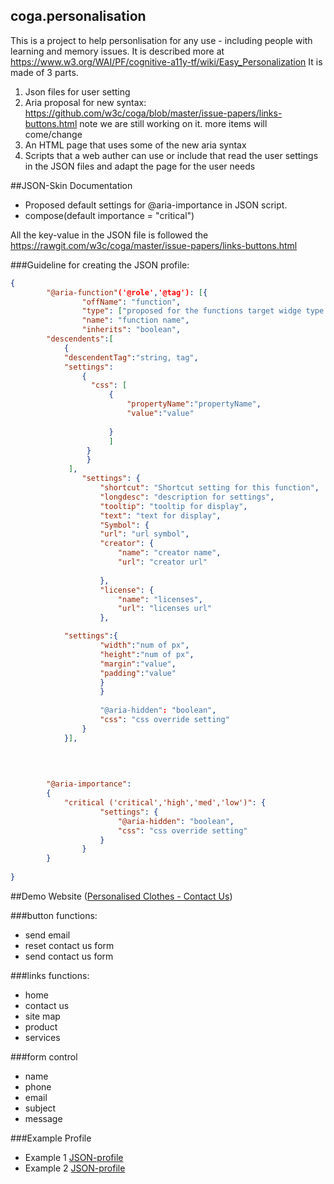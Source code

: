 ## coga.personalisation
This is a project to help personlisation for any use - including people with learning and memory issues. It is described more at
https://www.w3.org/WAI/PF/cognitive-a11y-tf/wiki/Easy_Personalization
It is made of 3 parts.
1. Json files for user setting
2. Aria proposal for new syntax: https://github.com/w3c/coga/blob/master/issue-papers/links-buttons.html
note we are still working on it. more items will come/change
3. An HTML page that uses some of the new aria syntax
4. Scripts that a web auther can use or include that read the user settings in the JSON files and adapt the page for  the user needs 

##JSON-Skin Documentation

* Proposed default settings for @aria-importance in JSON script. 
* compose(default importance = "critical")

All the key-value in the JSON file is followed the https://rawgit.com/w3c/coga/master/issue-papers/links-buttons.html

###Guideline for creating the JSON profile:

```json
{
        "@aria-function"('@role','@tag'): [{
                "offName": "function",
                "type": ["proposed for the functions target widge type."],   
                "name": "function name",
                "inherits": "boolean",
		"descendents":[
			{ 
			"descendentTag":"string, tag",
			"settings":
				{
				  "css": [
					  {
						  "propertyName":"propertyName",
						  "value":"value"
					  
					  }
					  ]
				 }
				 }
			 ], 
                "settings": { 
                    "shortcut": "Shortcut setting for this function",
                    "longdesc": "description for settings",
                    "tooltip": "tooltip for display",
                    "text": "text for display",
                    "Symbol": {
                    "url": "url symbol",
                    "creator": {
                        "name": "creator name",
                        "url": "creator url"
                        
                    },
                    "license": {
                        "name": "licenses",
                        "url": "licenses url"
                    },

			"settings":{
					"width":"num of px",
					"height":"num of px",
					"margin":"value",
					"padding":"value"
					}
                    }
               
                    "@aria-hidden": "boolean",
                    "css": "css override setting"
                }
            }],
            

	
	
        "@aria-importance": 
        {
            "critical ('critical','high','med','low')": { 
                    "settings": {
                        "@aria-hidden": "boolean",
                        "css": "css override setting"
                    }
                }
        }
    
}

```

##Demo Website ([Personalised Clothes - Contact Us](https://rawgit.com/ayelet-seeman/coga.personalisation/ExampleWebPage/contactUs.html))

###button functions:
- send email
- reset contact us form
- send contact us form

###links functions:
- home
- contact us
- site map
- product
- services

###form control
- name
- phone
- email
- subject
- message

###Example Profile
- Example 1 [JSON-profile](https://github.com/ayelet-seeman/coga.personalisation/blob/JSON-Script/profile_exmaple_1.json)
- Example 2 [JSON-profile](https://github.com/ayelet-seeman/coga.personalisation/blob/JSON-Script/profile_exmaple_2.json)

